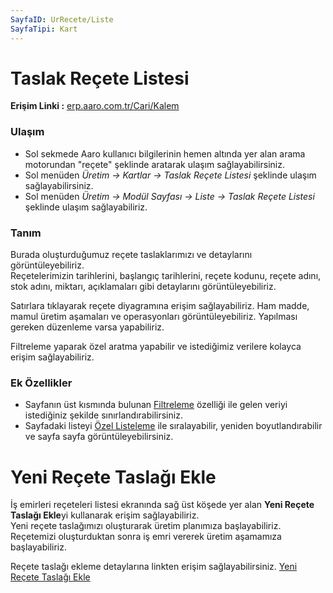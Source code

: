```yaml
---
SayfaID: UrRecete/Liste
SayfaTipi: Kart
---
```


# Taslak Reçete Listesi 

**Erişim Linki :** [erp.aaro.com.tr/Cari/Kalem](erp.aaro.com.tr/Cari/Kalem)

### Ulaşım

- Sol sekmede Aaro kullanıcı bilgilerinin hemen altında yer alan arama motorundan "reçete" şeklinde aratarak ulaşım sağlayabilirsiniz.
- Sol menüden *Üretim -> Kartlar -> Taslak Reçete Listesi* şeklinde ulaşım sağlayabilirsiniz. 
- Sol menüden *Üretim -> Modül Sayfası -> Liste -> Taslak Reçete Listesi* şeklinde ulaşım sağlayabiliriz.

### Tanım

Burada oluşturduğumuz reçete taslaklarımızı ve detaylarını görüntüleyebiliriz.  
Reçetelerimizin tarihlerini, başlangıç tarihlerini, reçete kodunu, reçete adını, stok adını, miktarı, açıklamaları gibi detaylarını görüntüleyebiliriz.

Satırlara tıklayarak reçete diyagramına erişim sağlayabiliriz.
Ham madde, mamul üretim aşamaları ve operasyonları görüntüleyebiliriz.
Yapılması gereken düzenleme varsa yapabiliriz.


Filtreleme yaparak özel aratma yapabilir  ve istediğimiz verilere kolayca erişim sağlayabiliriz.

### Ek Özellikler 

- Sayfanın üst kısmında bulunan [Filtreleme](../TemelOzellikler/SayfaKisitlari.md) özelliği ile gelen veriyi istediğiniz şekilde sınırlandırabilirsiniz.
- Sayfadaki listeyi [Özel Listeleme](../TemelOzellikler/ListeNesnesi.md) ile sıralayabilir, yeniden boyutlandırabilir ve sayfa sayfa görüntüleyebilirsiniz.

# Yeni Reçete Taslağı Ekle

İş emirleri reçeteleri listesi ekranında sağ üst köşede yer alan **Yeni Reçete Taslağı Ekle**yi kullanarak erişim sağlayabiliriz.  
Yeni reçete taslağımızı oluşturarak üretim planımıza başlayabiliriz. 
Reçetemizi oluşturduktan sonra iş emri vererek üretim aşamamıza başlayabiliriz.

Reçete taslağı ekleme detaylarına linkten erişim sağlayabilirsiniz. [Yeni Reçete Taslağı Ekle](../Uretim/YeniReceteTaslagiEkle.md)

